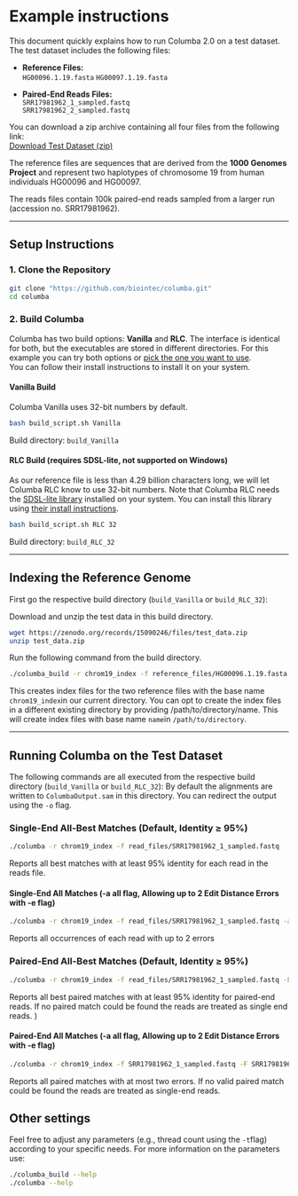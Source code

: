 # Example instructions

This document quickly explains how to run Columba 2.0 on a test dataset. The test dataset includes the following files:

- **Reference Files:**  
  `HG00096.1.19.fasta`
  `HG00097.1.19.fasta`

- **Paired-End Reads Files:**  
  `SRR17981962_1_sampled.fastq`  
  `SRR17981962_2_sampled.fastq`

You can download a zip archive containing all four files from the following link:  
[Download Test Dataset (zip)](https://zenodo.org/records/15090246/files/test_data.zip)

The reference files are sequences that are derived from the **1000 Genomes Project** and represent two haplotypes of chromosome 19 from human individuals HG00096 and HG00097.

The reads files contain 100k paired-end reads sampled from a larger run (accession no. SRR17981962).

---

## Setup Instructions

### 1. Clone the Repository

```bash
git clone "https://github.com/biointec/columba.git"
cd columba
```

### 2. Build Columba

Columba has two build options: **Vanilla** and **RLC**. The interface is identical for both, but the executables are stored in different directories.
For this example you can try both options or [pick the one you want to use](../README.md/#choosing-the-right-columba-flavor).  
You can follow their install instructions to install it on your system.

#### **Vanilla Build**

Columba Vanilla uses 32-bit numbers by default.

```bash
bash build_script.sh Vanilla
```

Build directory: `build_Vanilla`

#### **RLC Build** (requires SDSL-lite, not supported on Windows)

As our reference file is less than 4.29 billion characters long, we will let Columba RLC know to use 32-bit numbers.
Note that Columba RLC needs the [SDSL-lite library](https://github.com/simongog/sdsl-lite) installed on your system.
You can install this library using [their install instructions](https://github.com/simongog/sdsl-lite//blob/master/README.md#installation).

```bash
bash build_script.sh RLC 32
```

Build directory: `build_RLC_32`

---

## Indexing the Reference Genome

First go the respective build directory (`build_Vanilla` or `build_RLC_32`):

Download and unzip the test data in this build directory.

```bash
wget https://zenodo.org/records/15090246/files/test_data.zip
unzip test_data.zip
```

Run the following command from the build directory.

```bash
./columba_build -r chrom19_index -f reference_files/HG00096.1.19.fasta reference_files/HG00097.1.19.fasta
```

This creates index files for the two reference files with the base name `chrom19_index`in our current directory.
You can opt to create the index files in a different existing directory by providing /path/to/directory/name. This will create index files with base name `name`in `/path/to/directory`.

---

## Running Columba on the Test Dataset

The following commands are all executed from the respective build directory (`build_Vanilla` or `build_RLC_32`):
By default the alignments are written to `ColumbaOutput.sam` in this directory. You can redirect the output using the `-o` flag.

### **Single-End All-Best Matches (Default, Identity ≥ 95%)**

```bash
./columba -r chrom19_index -f read_files/SRR17981962_1_sampled.fastq
```

Reports all best matches with at least 95% identity for each read in the reads file.

#### **Single-End All Matches (-a all flag, Allowing up to 2 Edit Distance Errors with -e flag)**

```bash
./columba -r chrom19_index -f read_files/SRR17981962_1_sampled.fastq -a all -e 2
```

Reports all occurrences of each read with up to 2 errors

### **Paired-End All-Best Matches (Default, Identity ≥ 95%)**

```bash
./columba -r chrom19_index -f read_files/SRR17981962_1_sampled.fastq -F read_files/SRR17981962_2_sampled.fastq
```

Reports all best paired matches with at least 95% identity for paired-end reads. If no paired match could be found the reads are treated as single end reads. )

#### **Paired-End All Matches (-a all flag, Allowing up to 2 Edit Distance Errors with -e flag)**

```bash
./columba -r chrom19_index -f SRR17981962_1_sampled.fastq -F SRR17981962_2_sampled.fastq -a all -e 2
```

Reports all paired matches with at most two errors. If no valid paired match could be found the reads are treated as single-end reads.

## Other settings

Feel free to adjust any parameters (e.g., thread count using the `-t`flag) according to your specific needs.
For more information on the parameters use:

```bash
./columba_build --help
./columba --help
```
